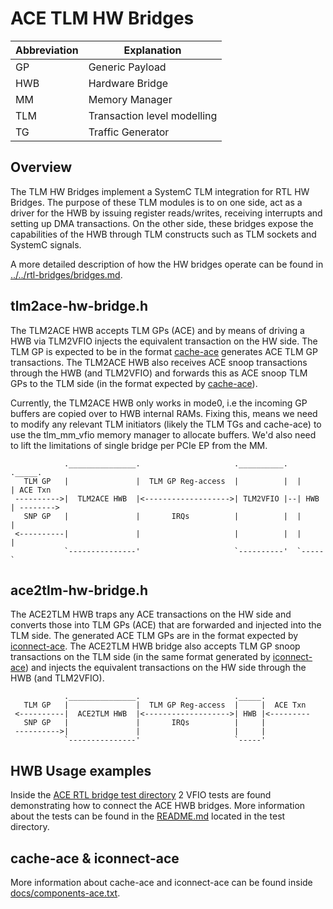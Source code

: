 # ACE TLM HW Bridges

| Abbreviation | Explanation                 |
|--------------|-----------------------------|
| GP           | Generic Payload             |
| HWB          | Hardware Bridge             |
| MM           | Memory Manager              |
| TLM          | Transaction level modelling |
| TG           | Traffic Generator           |

## Overview

The TLM HW Bridges implement a SystemC TLM integration for RTL HW Bridges.
The purpose of these TLM modules is to on one side, act as a driver for the
HWB by issuing register reads/writes, receiving interrupts and setting
up DMA transactions. On the other side, these bridges expose the capabilities
of the HWB through TLM constructs such as TLM sockets and SystemC signals.

A more detailed description of how the HW bridges operate can be found in
[../../rtl-bridges/bridges.md](../../rlt-bridges).

## tlm2ace-hw-bridge.h

The TLM2ACE HWB accepts TLM GPs (ACE) and by means of driving a HWB via TLM2VFIO
injects the equivalent transaction on the HW side. The TLM GP is expected to be
in the format [cache-ace](../../../tlm-modules/cache-ace.h) generates ACE TLM GP
transactions. The TLM2ACE HWB also receives ACE snoop transactions through the
HWB (and TLM2VFIO) and forwards this as ACE snoop TLM GPs to the TLM side (in
the format expected by [cache-ace](../../../tlm-modules/cache-ace.h)).

Currently, the TLM2ACE HWB only works in mode0, i.e the incoming GP buffers
are copied over to HWB internal RAMs. Fixing this, means we need to modify
any relevant TLM initiators (likely the TLM TGs and cache-ace) to use
the tlm_mm_vfio memory manager to allocate buffers. We'd also need to lift
the limitations of single bridge per PCIe EP from the MM.


```
            ._______________.                     .__________.  ._____.
   TLM GP   |               |  TLM GP Reg-access  |          |  |     | ACE Txn
 ---------->|  TLM2ACE HWB  |<------------------->| TLM2VFIO |--| HWB | -------->
   SNP GP   |               |       IRQs          |          |  |     |
 <----------|               |                     |          |  |     |
            `---------------'                     `----------'  `-----`
```

## ace2tlm-hw-bridge.h

The ACE2TLM HWB traps any ACE transactions on the HW side and converts those
into TLM GPs (ACE) that are forwarded and injected into the TLM side. The
generated ACE TLM GPs are in the format expected by
[iconnect-ace](../../../tlm-modules/iconnect-ace.h). The ACE2TLM HWB bridge also
accepts TLM GP snoop transactions on the TLM side (in the same format generated
by [iconnect-ace](../../../tlm-modules/iconnect-ace.h)) and injects the
equivalent transactions on the HW side through the HWB (and TLM2VFIO).

```
            ._______________.                     ._____.
   TLM GP   |               |  TLM GP Reg-access  |     |  ACE Txn
 <----------|  ACE2TLM HWB  |<------------------->| HWB |<---------
   SNP GP   |               |       IRQs          |     | 
 ---------->|               |                     |     | 
            `---------------'                     `-----'
```

## HWB Usage examples 

Inside the [ACE RTL bridge test directory](../../../tests/rtl-bridges/ace) 2
VFIO tests are found demonstrating how to connect the ACE HWB bridges. More
information about the tests can be found in the
[README.md](../../../tests/rtl-bridges/ace/README.md) located in the test
directory.

## cache-ace & iconnect-ace

More information about cache-ace and iconnect-ace can be found inside
[docs/components-ace.txt](../../components-ace.txt).
